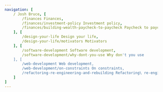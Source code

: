 ```yaml
---
navigation: [
	/ Josh Bruce, [
		/finances Finances,
		/finances/investment-policy Investment policy,
		/finances/building-wealth-paycheck-to-paycheck Paycheck to paycheck
	], [
		/design-your-life Design your life,
		/design-your-life/motivators Motivators
	], [
	    /software-development Software development,
	    /software-development/why-dont-you-use Why don't you use
	], [
		/web-development Web development,
		/web-development/on-constraints On constraints,
		/refactoring-re-engineering-and-rebuilding Refactoring\ re-engineering\ and rebuilding'
	]
]
---
```

